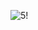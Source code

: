 ![5!](https://user-images.githubusercontent.com/63911055/104824165-aac3de80-5860-11eb-8928-8b809dba2530.jpg)

